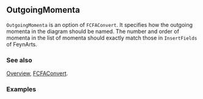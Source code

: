 ## OutgoingMomenta

`OutgoingMomenta` is an option of `FCFAConvert`. It specifies how the outgoing momenta in the diagram should be named. The number and order of momenta in the list of momenta should exactly match those in `InsertFields` of FeynArts.

### See also

[Overview](Extra/FeynCalc.md), [FCFAConvert](FCFAConvert.md).

### Examples